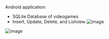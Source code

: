 Android application:
  - SQLite Database of videogames
  - Insert, Update, Delete, and Listview
![image](https://github.com/user-attachments/assets/37b9b0e2-50b8-4e9f-936f-661b3fb94df1)

![image](https://github.com/user-attachments/assets/2105d6df-2a83-4ce3-95ec-d0ef394eadfe)
